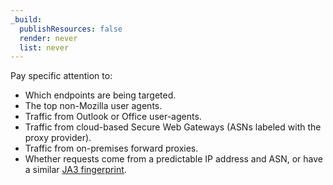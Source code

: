```yaml
---
_build:
  publishResources: false
  render: never
  list: never
---
```


Pay specific attention to:

- Which endpoints are being targeted.
- The top non-Mozilla user agents.
- Traffic from Outlook or Office user-agents.
- Traffic from cloud-based Secure Web Gateways (ASNs labeled with the proxy provider).
- Traffic from on-premises forward proxies.
- Whether requests come from a predictable IP address and ASN, or have a similar [JA3 fingerprint](/bots/concepts/ja3-ja4-fingerprint/).